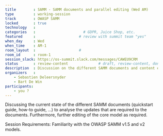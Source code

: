 ```yaml
---
title        : SAMM - SAMM documents and parallel editing (Wed AM)
type         : working-session
track        : OWASP SAMM
locked       : true
technology   :
categories   :                      # GDPR, Juice Shop, etc.
featured     :                    # review with summit team "yes"
when_day     : Wed
when_time    : AM-1
room_layout  :                    #
room_id      : room-1
session_slack: https://os-summit.slack.com/messages/CAWEU9CRM
status       : review-content              # draft, review-content, done
description  : Discussion on the different SAMM documents and content editing.
organizers   :
    - Sebastien Deleersnyder
    - Bart De Win
participants:
    - you ?
---
```


Discussing the current state of the different SAMM documents (quickstart guide, how-to guide, ...) to analyse the updates that are required to the documents. Furthermore, further editing of the core model as required.

Session Requirements: Familiarity with the OWASP SAMM v1.5 and v2 models.
